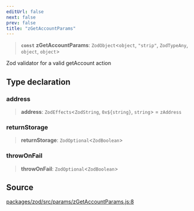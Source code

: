 ```yaml
---
editUrl: false
next: false
prev: false
title: "zGetAccountParams"
---
```


> **`const`** **zGetAccountParams**: `ZodObject`\<`object`, `"strip"`, `ZodTypeAny`, `object`, `object`\>

Zod validator for a valid getAccount action

## Type declaration

### address

> **address**: `ZodEffects`\<`ZodString`, ```0x${string}```, `string`\> = `zAddress`

### returnStorage

> **returnStorage**: `ZodOptional`\<`ZodBoolean`\>

### throwOnFail

> **throwOnFail**: `ZodOptional`\<`ZodBoolean`\>

## Source

[packages/zod/src/params/zGetAccountParams.js:8](https://github.com/evmts/tevm-monorepo/blob/main/packages/zod/src/params/zGetAccountParams.js#L8)

